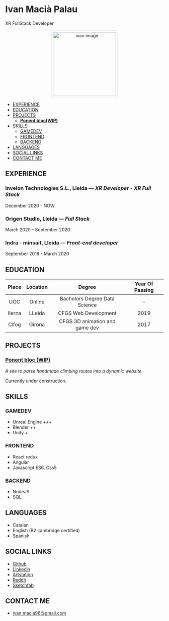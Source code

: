 # Ivan Macià Palau
XR FullStack Developer

<p align="center">
<img alt="ivan image" src="https://i.imgur.com/HGJaWYO.jpeg" data-canonical-src="https://i.imgur.com/HGJaWYO.jpeg" width="200" height="200" style="border: 1px solid #ddd;  border-radius: 4px;  padding: 5px;"/>
</p>

  - [EXPERIENCE](#experience)
  - [EDUCATION](#education)
  - [PROJECTS](#projects)
    - [**Ponent bloc(WIP)**](#ponentbloc)
  - [SKILLS](#skills)
    - [GAMEDEV](#gamedev)
    - [FRONTEND](#frontend)
    - [BACKEND](#backend)
  - [LANGUAGES](#languages)
  - [SOCIAL LINKS](#social-links)
  - [CONTACT ME](#contact-me)
  
## EXPERIENCE

### **Invelon Technologies S.L.,** Lleida — *XR Developer - XR Full Stack*

December 2020 - NOW


### **Origen Studio,** Lleida — *Full Stack*

March 2020 - September 2020


### **Indra - minsait,** Lleida — *Front-end developer*

September 2018 - March 2020



## EDUCATION

| Place  | Location | Degree | Year Of Passing |
|  :---:  |  :---:  |  :---:  |  :---:  |
| UOC  | Online   | Bachelors Degree Data Science  | -  |
| Ilerna  | LLeida   | CFGS Web Development  | 2019  |
| Cifog  | Girona   | CFGS 3D animation and game dev  | 2017  |

## PROJECTS

### [**Ponent bloc (WIP)**](http://ponentbloc.netlify.app/)

*A site to parse handmade climbing routes into a dynamic website*

Currently under construction.

## SKILLS

### GAMEDEV
* Unreal Engine +++
* Blender ++
* Unity +

### FRONTEND
* React redux
* Angular
* Javascript ES6, Css5

### BACKEND
* NodeJS
* SQL

## LANGUAGES

* Catalan
* English (B2 cambridge certified)
* Spanish

## SOCIAL LINKS

* [Github](https:/www.github.com/)
* [Linkedin](https:/www.linkedin.com/)
* [Artstation](https://www.artstation.com/ivanmacia)
* [Reddit](https://www.reddit.com/user/profilactic)
* [Sketchfab](https://sketchfab.com/imacia3d)

## CONTACT ME

* [ivan.macia96@gmail.com](mailto:ivan.macia96@gmail.com)

